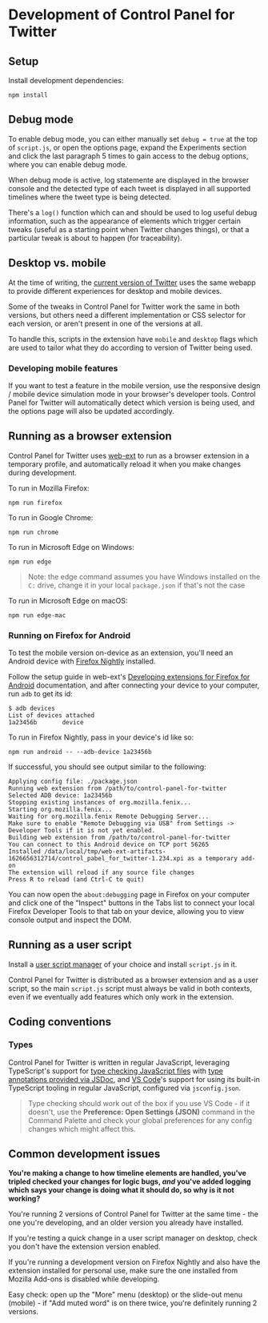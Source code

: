 # Development of Control Panel for Twitter

## Setup

Install development dependencies:

```shell
npm install
```

## Debug mode

To enable debug mode, you can either manually set `debug = true` at the top of `script.js`, or open the options page, expand the Experiments section and click the last paragraph 5 times to gain access to the debug options, where you can enable debug mode.

When debug mode is active, log statemente are displayed in the browser console and the detected type of each tweet is displayed in all supported timelines where the tweet type is being detected.

There's a `log()` function which can and should be used to log useful debug information, such as the appearance of elements which trigger certain tweaks (useful as a starting point when Twitter changes things), or that a particular tweak is about to happen (for traceability).

## Desktop vs. mobile

At the time of writing, the [current version of Twitter](https://blog.twitter.com/engineering/en_us/topics/infrastructure/2019/buildingthenewtwitter) uses the same webapp to provide different experiences for desktop and mobile devices.

Some of the tweaks in Control Panel for Twitter work the same in both versions, but others need a different implementation or CSS selector for each version, or aren't present in one of the versions at all.

To handle this, scripts in the extension have `mobile` and `desktop` flags which are used to tailor what they do according to version of Twitter being used.

### Developing mobile features

If you want to test a feature in the mobile version, use the responsive design / mobile device simulation mode in your browser's developer tools. Control Panel for Twitter will automatically detect which version is being used, and the options page will also be updated accordingly.

## Running as a browser extension

Control Panel for Twitter uses [web-ext](https://github.com/mozilla/web-ext#web-ext) to run as a browser extension in a temporary profile, and automatically reload it when you make changes during development.

To run in Mozilla Firefox:

```shell
npm run firefox
```

To run in Google Chrome:

```shell
npm run chrome
```

To run in Microsoft Edge on Windows:

```shell
npm run edge
```

> Note: the edge command assumes you have Windows installed on the `C:` drive, change it in your local `package.json` if that's not the case

To run in Microsoft Edge on macOS:

```shell
npm run edge-mac
```

### Running on Firefox for Android

To test the mobile version on-device as an extension, you'll need an Android device with [Firefox Nightly](https://play.google.com/store/apps/details?id=org.mozilla.fenix) installed.

Follow the setup guide in web-ext's [Developing extensions for Firefox for Android](https://extensionworkshop.com/documentation/develop/developing-extensions-for-firefox-for-android/) documentation, and after connecting your device to your computer, run `adb` to get its id:

```shell
$ adb devices
List of devices attached
1a23456b       device
```

To run in Firefox Nightly, pass in your device's id like so:

```shell
npm run android -- --adb-device 1a23456b
```

If successful, you should see output similar to the following:

```
Applying config file: ./package.json
Running web extension from /path/to/control-panel-for-twitter
Selected ADB device: 1a23456b
Stopping existing instances of org.mozilla.fenix...
Starting org.mozilla.fenix...
Waiting for org.mozilla.fenix Remote Debugging Server...
Make sure to enable "Remote Debugging via USB" from Settings -> Developer Tools if it is not yet enabled.
Building web extension from /path/to/control-panel-for-twitter
You can connect to this Android device on TCP port 56265
Installed /data/local/tmp/web-ext-artifacts-1626656312714/control_pabel_for_twitter-1.234.xpi as a temporary add-on
The extension will reload if any source file changes
Press R to reload (and Ctrl-C to quit)
```

You can now open the `about:debugging` page in Firefox on your computer and click one of the "Inspect" buttons in the Tabs list to connect your local Firefox Developer Tools to that tab on your device, allowing you to view console output and inspect the DOM.

## Running as a user script

Install a [user script manager](https://greasyfork.org/en#home-step-1) of your choice and install `script.js` in it.

Control Panel for Twitter is distributed as a browser extension and as a user script, so the main `script.js` script must always be valid in both contexts, even if we eventually add features which only work in the extension.

## Coding conventions

### Types

Control Panel for Twitter is written in regular JavaScript, leveraging TypeScript's support for [type checking JavaScript files](https://www.typescriptlang.org/docs/handbook/type-checking-javascript-files.html) with [type annotations provided via JSDoc](https://www.typescriptlang.org/docs/handbook/jsdoc-supported-types.html), and [VS Code](https://code.visualstudio.com/)'s support for using its built-in TypeScript tooling in regular JavaScript, configured via `jsconfig.json`.

> Type checking should work out of the box if you use VS Code - if it doesn't, use the **Preference: Open Settings (JSON)** command in the Command Palette and check your global preferences for any config changes which might affect this.

## Common development issues

**You're making a change to how timeline elements are handled, you've tripled checked your changes for logic bugs, _and_ you've added logging which says your change is doing what it should do, so why is it not working?**

You're running 2 versions of Control Panel for Twitter at the same time - the one you're developing, and an older version you already have installed.

If you're testing a quick change in a user script manager on desktop, check you don't have the extension version enabled.

If you're running a development version on Firefox Nightly and also have the extension installed for personal use, make sure the one installed from Mozilla Add-ons is disabled while developing.

Easy check: open up the "More" menu (desktop) or the slide-out menu (mobile) - if "Add muted word" is on there twice, you're definitely running 2 versions.